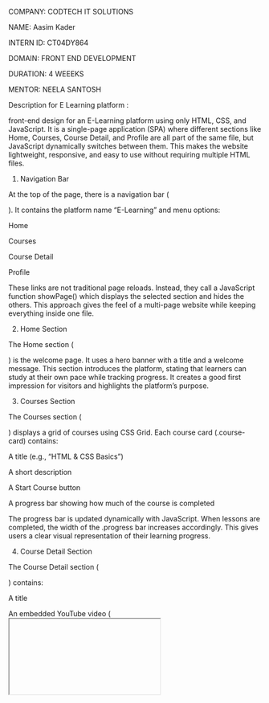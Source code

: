 COMPANY: CODTECH IT SOLUTIONS

NAME: Aasim Kader

INTERN ID: CT04DY864

DOMAIN: FRONT END DEVELOPMENT

DURATION: 4 WEEEKS

MENTOR: NEELA SANTOSH

Description for E Learning platform :

front-end design for an E-Learning platform using only HTML, CSS, and JavaScript. It is a single-page application (SPA) where different sections like Home, Courses, Course Detail, and Profile are all part of the same file, but JavaScript dynamically switches between them. This makes the website lightweight, responsive, and easy to use without requiring multiple HTML files.

1. Navigation Bar

At the top of the page, there is a navigation bar (<nav>). It contains the platform name “E-Learning” and menu options:

Home

Courses

Course Detail

Profile

These links are not traditional page reloads. Instead, they call a JavaScript function showPage() which displays the selected section and hides the others. This approach gives the feel of a multi-page website while keeping everything inside one file.

2. Home Section

The Home section (<section id="home">) is the welcome page. It uses a hero banner with a title and a welcome message. This section introduces the platform, stating that learners can study at their own pace while tracking progress. It creates a good first impression for visitors and highlights the platform’s purpose.

3. Courses Section

The Courses section (<section id="courses">) displays a grid of courses using CSS Grid. Each course card (.course-card) contains:

A title (e.g., “HTML & CSS Basics”)

A short description

A Start Course button

A progress bar showing how much of the course is completed

The progress bar is updated dynamically with JavaScript. When lessons are completed, the width of the .progress bar increases accordingly. This gives users a clear visual representation of their learning progress.

4. Course Detail Section

The Course Detail section (<section id="course-detail">) contains:

A title

An embedded YouTube video (<iframe>) which acts as the lecture content

A list of lessons with checkboxes

Each lesson has a checkbox, and when a user checks it, the function trackProgress() stores the lesson as completed in localStorage (browser’s local storage). This way, even if the user refreshes or closes the browser, their progress remains saved. This simulates a real progress-tracking system.

5. Profile Section

The Profile section (<section id="profile">) shows the total number of lessons completed. It retrieves stored data from localStorage and displays the user’s progress. This helps learners quickly see their overall learning achievements.

6. Styling with CSS

The CSS is written inside the <style> tag. Key features:
Dark navigation bar for clear visibility
A hero section with a purple background for the home page
Course cards styled with white backgrounds, shadows, and rounded corners
Progress bars styled with grey background and purple filling
Responsive design using grid-template-columns so courses align neatly on all screen sizes
This ensures the platform is visually appealing and easy to use across devices.

7. JavaScript Functionality

The JavaScript (<script> at the bottom) handles the interactivity:
showPage(pageId) → switches between sections
trackProgress(lessonId) → saves completed lessons into localStorage
updateProfile() → updates the profile page with the number of lessons completed
updateCourses() → updates progress bars in the courses section
These functions make the platform interactive and persistent, simulating a basic learning management system (LMS).

OUTPUT :

<img width="1365" height="602" alt="Image" src="https://github.com/user-attachments/assets/97f914c9-e170-456b-b7de-98c57141241d" />
<img width="1358" height="459" alt="Image" src="https://github.com/user-attachments/assets/3b9e22fd-95d3-4637-8473-edaee87f35d7" />
<img width="1347" height="631" alt="Image" src="https://github.com/user-attachments/assets/a5cf1e2b-c9db-4119-b248-b93ed5885a5d" />
<img width="1364" height="348" alt="Image" src="https://github.com/user-attachments/assets/ddb92d3e-a6ee-4ff0-b03d-7d6b948e79ec" />
